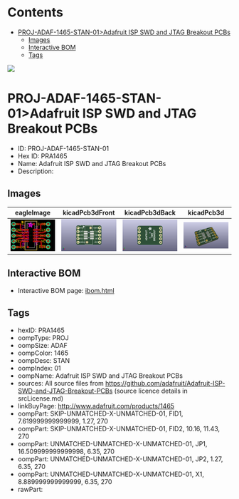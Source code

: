 



Contents
========

* [PROJ-ADAF-1465-STAN-01>Adafruit ISP SWD and JTAG Breakout PCBs](#proj-adaf-1465-stan-01adafruit-isp-swd-and-jtag-breakout-pcbs)
	* [Images](#images)
	* [Interactive BOM](#interactive-bom)
	* [Tags](#tags)
  
![][im]
# PROJ-ADAF-1465-STAN-01>Adafruit ISP SWD and JTAG Breakout PCBs

- ID: PROJ-ADAF-1465-STAN-01
- Hex ID: PRA1465
- Name: Adafruit ISP SWD and JTAG Breakout PCBs
- Description: 

## Images
  
  

|eagleImage|kicadPcb3dFront|kicadPcb3dBack|kicadPcb3d|
| :---: | :---: | :---: | :---: |
|[![eagleImage](eagleImage_140.png)](eagleImage_600.png)|[![kicadPcb3dFront](kicadPcb3dFront_140.png)](kicadPcb3dFront_600.png)|[![kicadPcb3dBack](kicadPcb3dBack_140.png)](kicadPcb3dBack_600.png)|[![kicadPcb3d](kicadPcb3d_140.png)](kicadPcb3d_600.png)|

## Interactive BOM

- Interactive BOM page: [ibom.html](kicad/bom/ibom.html)

## Tags

- hexID: PRA1465
- oompType: PROJ
- oompSize: ADAF
- oompColor: 1465
- oompDesc: STAN
- oompIndex: 01
- oompName: Adafruit ISP SWD and JTAG Breakout PCBs
- sources: All source files from https://github.com/adafruit/Adafruit-ISP-SWD-and-JTAG-Breakout-PCBs (source licence details in srcLicense.md)
- linkBuyPage: http://www.adafruit.com/products/1465
- oompPart: SKIP-UNMATCHED-X-UNMATCHED-01, FID1, 7.619999999999999, 1.27, 270
- oompPart: SKIP-UNMATCHED-X-UNMATCHED-01, FID2, 10.16, 11.43, 270
- oompPart: UNMATCHED-UNMATCHED-X-UNMATCHED-01, JP1, 16.509999999999998, 6.35, 270
- oompPart: UNMATCHED-UNMATCHED-X-UNMATCHED-01, JP2, 1.27, 6.35, 270
- oompPart: UNMATCHED-UNMATCHED-X-UNMATCHED-01, X1, 8.889999999999999, 6.35, 270
- rawPart: 



[im]: kicadPcb3d_450.png
